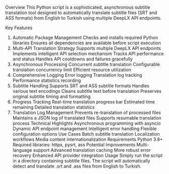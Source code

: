 Overview
This Python script is a sophisticated, asynchronous subtitle translation tool designed to automatically translate subtitle files (SRT and ASS formats) from English to Turkish using multiple DeepLX API endpoints.

Key Features
1. Automatic Package Management
Checks and installs required Python libraries
Ensures all dependencies are available before script execution
2. Multi-API Translation Strategy
Supports multiple DeepLX API endpoints
Implements intelligent API selection mechanism
Tracks API performance and status
Handles API cooldowns and failures gracefully
3. Asynchronous Processing
Concurrent subtitle translation
Configurable translation concurrency limit
Efficient resource utilization
4. Comprehensive Logging
Error logging
Translation log tracking
Performance statistics recording
5. Subtitle Handling
Supports SRT and ASS subtitle formats
Handles various text encodings
Cleans subtitle text before translation
Preserves original subtitle timing and formatting
6. Progress Tracking
Real-time translation progress bar
Estimated time remaining
Detailed translation statistics
7. Translation Log Management
Prevents re-translation of processed files
Maintains a JSON log of translated files
Supports resumable translation process
Technical Highlights
Asynchronous programming with asyncio
Dynamic API endpoint management
Intelligent error handling
Flexible configuration options
Use Cases
Batch subtitle translation
Localization workflows
Media content internationalization
Requirements
Python 3.8+
Required libraries: httpx, pysrt, ass
Potential Improvements
Multi-language support
Advanced translation caching
More robust error recovery
Enhanced API provider integration
Usage
Simply run the script in a directory containing subtitle files. The script will automatically detect and translate .srt and .ass files from English to Turkish.
